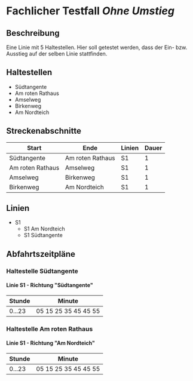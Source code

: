 # Fachlicher Testfall *Ohne Umstieg*

## Beschreibung

Eine Linie mit 5 Haltestellen. Hier soll getestet werden, dass der Ein- bzw. Ausstieg auf der selben Linie stattfinden.

## Haltestellen

* Südtangente
* Am roten Rathaus
* Amselweg
* Birkenweg
* Am Nordteich

## Streckenabschnitte

| Start | Ende | Linien | Dauer |
| - | - | - | - |
| Südtangente | Am roten Rathaus | S1 | 1 |
| Am roten Rathaus | Amselweg | S1 | 1 |
| Amselweg | Birkenweg | S1 | 1 |
| Birkenweg | Am Nordteich | S1 | 1 |

## Linien

* S1
  * S1 Am Nordteich
  * S1 Südtangente

## Abfahrtszeitpläne

### Haltestelle Südtangente

#### Linie S1 - Richtung "Südtangente"

| Stunde | Minute |
| - | - |
| 0...23 | 05 15 25 35 45 45 55 |

### Haltestelle Am roten Rathaus

#### Linie S1 - Richtung "Am Nordteich"

| Stunde | Minute |
| - | - |
| 0...23 | 05 15 25 35 45 45 55 |